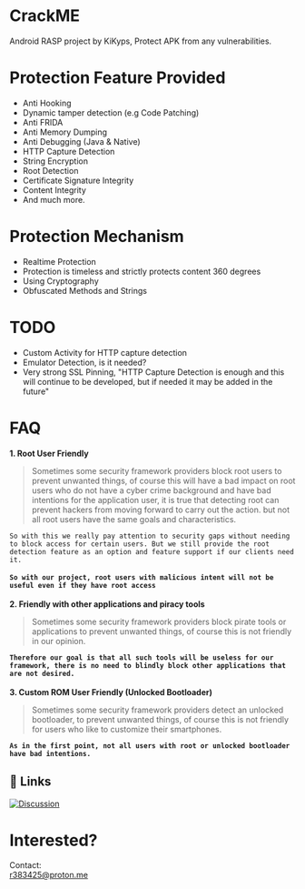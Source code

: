 
# CrackME

Android RASP project by KiKyps, Protect APK from any vulnerabilities.

# Protection Feature Provided

- Anti Hooking
- Dynamic tamper detection (e.g Code Patching)
- Anti FRIDA
- Anti Memory Dumping
- Anti Debugging (Java & Native)
- HTTP Capture Detection
- String Encryption
- Root Detection
- Certificate Signature Integrity
- Content Integrity
- And much more.

# Protection Mechanism

- Realtime Protection
- Protection is timeless and strictly protects content 360 degrees
- Using Cryptography
- Obfuscated Methods and Strings

# TODO
- Custom Activity for HTTP capture detection
- Emulator Detection, is it needed?
- Very strong SSL Pinning, "HTTP Capture Detection is enough and this will continue to be developed, but if needed it may be added in the future"

# FAQ

**1. Root User Friendly**

> Sometimes some security framework providers block root users to prevent unwanted things, of course this will have a bad impact on root users who do not have a cyber crime background and have bad intentions for the application user, it is true that detecting root can prevent hackers from moving forward to carry out the action. but not all root users have the same goals and characteristics.

`So with this we really pay attention to security gaps without needing to block access for certain users.
But we still provide the root detection feature as an option and feature support if our clients need it.`\
\
**`So with our project, root users with malicious intent will not be useful even if they have root access`**\
\
**2. Friendly with other applications and piracy tools**

> Sometimes some security framework providers block pirate tools or applications to prevent unwanted things, of course this is not friendly in our opinion.

**`Therefore our goal is that all such tools will be useless for our framework, there is no need to blindly block other applications that are not desired.`**\
\
**3. Custom ROM User Friendly (Unlocked Bootloader)**

> Sometimes some security framework providers detect an unlocked bootloader, to prevent unwanted things, of course this is not friendly for users who like to customize their smartphones.

**`As in the first point, not all users with root or unlocked bootloader have bad intentions.`**

## 🔗 Links
[![Discussion](https://img.shields.io/badge/join_the_discussion-0088cc?style=for-the-badge&logo=telegram&logoColor=white)](https://t.me/crkme_xyz)

# Interested?

Contact:\
r383425@proton.me

